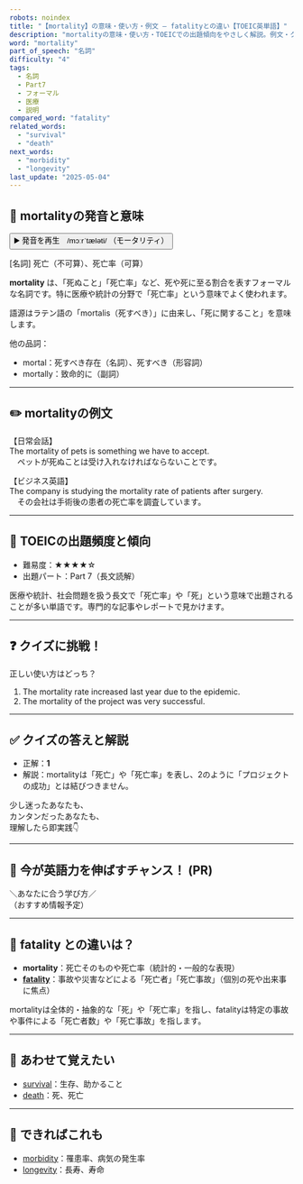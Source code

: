 ```yaml
---
robots: noindex
title: "【mortality】の意味・使い方・例文 ― fatalityとの違い【TOEIC英単語】"
description: "mortalityの意味・使い方・TOEICでの出題傾向をやさしく解説。例文・クイズ付きでfatalityとの違いもわかりやすく学べます。"
word: "mortality"
part_of_speech: "名詞"
difficulty: "4"
tags:
  - 名詞
  - Part7
  - フォーマル
  - 医療
  - 説明
compared_word: "fatality"
related_words:
  - "survival"
  - "death"
next_words:
  - "morbidity"
  - "longevity"
last_update: "2025-05-04"
---
```


## 🔰 mortalityの発音と意味

<button class="play-audio" onclick="playTTS('mortality')">
  <span class="play-audio-main">
    ▶️ 発音を再生　/mɔːrˈtæləti/
  </span>
  <span class="play-audio-sub">
    （モータリティ）
  </span>
</button>

[名詞] 死亡（不可算）、死亡率（可算）

**mortality** は、「死ぬこと」「死亡率」など、死や死に至る割合を表すフォーマルな名詞です。特に医療や統計の分野で「死亡率」という意味でよく使われます。

語源はラテン語の「mortalis（死すべき）」に由来し、「死に関すること」を意味します。

他の品詞：  
- mortal：死すべき存在（名詞）、死すべき（形容詞）
- mortally：致命的に（副詞）

---

## ✏️ mortalityの例文

【日常会話】  
The mortality of pets is something we have to accept.  
　ペットが死ぬことは受け入れなければならないことです。

【ビジネス英語】  
The company is studying the mortality rate of patients after surgery.  
　その会社は手術後の患者の死亡率を調査しています。

---

## 🎯 TOEICの出題頻度と傾向

- 難易度：★★★★☆
- 出題パート：Part 7（長文読解）

医療や統計、社会問題を扱う長文で「死亡率」や「死」という意味で出題されることが多い単語です。専門的な記事やレポートで見かけます。

---

## ❓ クイズに挑戦！

正しい使い方はどっち？

1. The mortality rate increased last year due to the epidemic.  
2. The mortality of the project was very successful.

---

## ✅ クイズの答えと解説

- 正解：**1**
- 解説：mortalityは「死亡」や「死亡率」を表し、2のように「プロジェクトの成功」とは結びつきません。

少し迷ったあなたも、  
カンタンだったあなたも、  
理解したら即実践👇️

---

## 🚀 今が英語力を伸ばすチャンス！ (PR)

<div class="info-center">
＼あなたに合う学び方／<br>  
（おすすめ情報予定）
</div>

---

## 🤔  fatality との違いは？

- **mortality**：死亡そのものや死亡率（統計的・一般的な表現）
- **[fatality](/word/fatality/)**：事故や災害などによる「死亡者」「死亡事故」（個別の死や出来事に焦点）

mortalityは全体的・抽象的な「死」や「死亡率」を指し、fatalityは特定の事故や事件による「死亡者数」や「死亡事故」を指します。

---

## 🧩 あわせて覚えたい

- [survival](/word/survival/)：生存、助かること
- [death](/word/death/)：死、死亡

---

## 📖 できればこれも

- [morbidity](/word/morbidity/)：罹患率、病気の発生率
- [longevity](/word/longevity/)：長寿、寿命

<!-- cvid: aid23_bid03 -->
